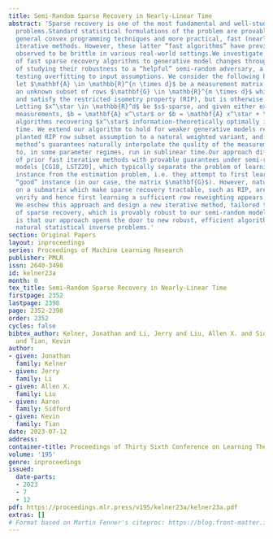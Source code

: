 ```yaml
---
title: Semi-Random Sparse Recovery in Nearly-Linear Time
abstract: 'Sparse recovery is one of the most fundamental and well-studied inverse
  problems.Standard statistical formulations of the problem are provably solved by
  general convex programming techniques and more practical, fast (nearly-linear time)
  iterative methods. However, these latter “fast algorithms” have previously been
  observed to be brittle in various real-world settings.We investigate the brittleness
  of fast sparse recovery algorithms to generative model changes through the lens
  of studying their robustness to a “helpful” semi-random adversary, a framework for
  testing overfitting to input assumptions. We consider the following basic model:
  let $\mathbf{A} \in \mathbb{R}^{n \times d}$ be a measurement matrix containing
  an unknown subset of rows $\mathbf{G} \in \mathb{R}^{m \times d}$ which are bounded
  and satisfy the restricted isometry property (RIP), but is otherwise arbitrary.
  Letting $x^\star \in \mathbb{R}^d$ be $s$-sparse, and given either exact or noisy
  measurements, $b = \mathbf{A} x^\star$ or $b = \mathbf{A} x^\star + \xi$, we design
  algorithms recovering $x^\star$ information-theoretically optimally in nearly-linear
  time. We extend our algorithm to hold for weaker generative models relaxing our
  planted RIP row subset assumption to a natural weighted variant, and show that our
  method’s guarantees naturally interpolate the quality of the measurement matrix
  to, in some parameter regimes, run in sublinear time.Our approach differs from that
  of prior fast iterative methods with provable guarantees under semi-random generative
  models [CG18, LSTZ20], which typically separate the problem of learning the planted
  instance from the estimation problem, i.e. they attempt to first learn the planted
  “good” instance (in our case, the matrix $\mathbf{G}$). However, natural conditions
  on a submatrix which make sparse recovery tractable, such as RIP, are NP-hard to
  verify and hence first learning a sufficient row reweighting appears challenging.
  We eschew this approach and design a new iterative method, tailored to the geometry
  of sparse recovery, which is provably robust to our semi-random model. Our hope
  is that our approach opens the door to new robust, efficient algorithms for other
  natural statistical inverse problems.'
section: Original Papers
layout: inproceedings
series: Proceedings of Machine Learning Research
publisher: PMLR
issn: 2640-3498
id: kelner23a
month: 0
tex_title: Semi-Random Sparse Recovery in Nearly-Linear Time
firstpage: 2352
lastpage: 2398
page: 2352-2398
order: 2352
cycles: false
bibtex_author: Kelner, Jonathan and Li, Jerry and Liu, Allen X. and Sidford, Aaron
  and Tian, Kevin
author:
- given: Jonathan
  family: Kelner
- given: Jerry
  family: Li
- given: Allen X.
  family: Liu
- given: Aaron
  family: Sidford
- given: Kevin
  family: Tian
date: 2023-07-12
address: 
container-title: Proceedings of Thirty Sixth Conference on Learning Theory
volume: '195'
genre: inproceedings
issued:
  date-parts:
  - 2023
  - 7
  - 12
pdf: https://proceedings.mlr.press/v195/kelner23a/kelner23a.pdf
extras: []
# Format based on Martin Fenner's citeproc: https://blog.front-matter.io/posts/citeproc-yaml-for-bibliographies/
---
```

